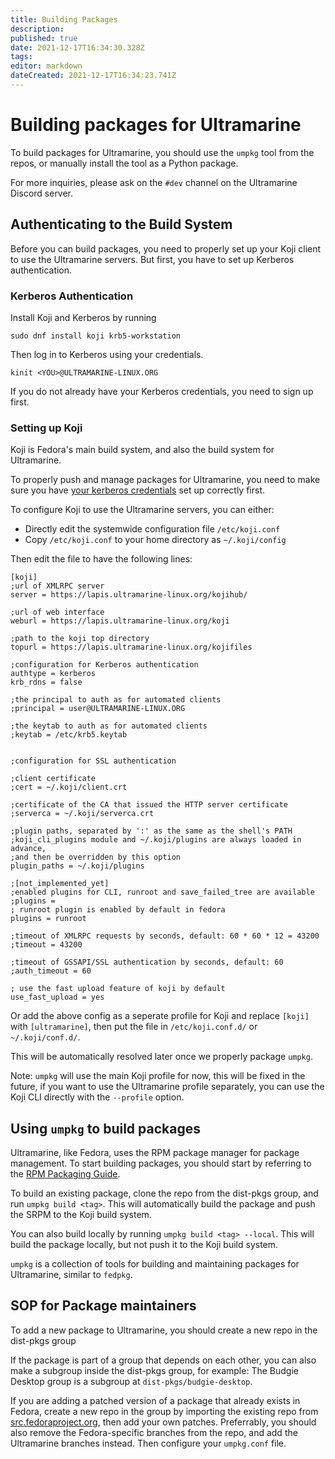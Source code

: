 ```yaml
---
title: Building Packages
description: 
published: true
date: 2021-12-17T16:34:30.328Z
tags: 
editor: markdown
dateCreated: 2021-12-17T16:34:23.741Z
---
```


# Building packages for Ultramarine

To build packages for Ultramarine, you should use the `umpkg` tool from the repos, or manually install the tool as a Python package.

For more inquiries, please ask on the `#dev` channel on the Ultramarine Discord server.

## Authenticating to the Build System
Before you can build packages, you need to properly set up your Koji client to use the Ultramarine servers.
But first, you have to set up Kerberos authentication.


### Kerberos Authentication

Install Koji and Kerberos by running
```
sudo dnf install koji krb5-workstation
```

Then log in to Kerberos using your credentials.
```
kinit <YOU>@ULTRAMARINE-LINUX.ORG
```

If you do not already have your Kerberos credentials, you need to sign up first.

### Setting up Koji

Koji is Fedora's main build system, and also the build system for Ultramarine.

To properly push and manage packages for Ultramarine, you need to make sure you have [your kerberos credentials](#kerberos-authentication) set up correctly first.

To configure Koji to use the Ultramarine servers, you can either:
- Directly edit the systemwide configuration file `/etc/koji.conf`
- Copy `/etc/koji.conf` to your home directory as `~/.koji/config`

Then edit the file to have the following lines:
```
[koji]
;url of XMLRPC server
server = https://lapis.ultramarine-linux.org/kojihub/

;url of web interface
weburl = https://lapis.ultramarine-linux.org/koji

;path to the koji top directory
topurl = https://lapis.ultramarine-linux.org/kojifiles

;configuration for Kerberos authentication
authtype = kerberos
krb_rdns = false

;the principal to auth as for automated clients
;principal = user@ULTRAMARINE-LINUX.ORG

;the keytab to auth as for automated clients
;keytab = /etc/krb5.keytab


;configuration for SSL authentication

;client certificate
;cert = ~/.koji/client.crt

;certificate of the CA that issued the HTTP server certificate
;serverca = ~/.koji/serverca.crt

;plugin paths, separated by ':' as the same as the shell's PATH
;koji_cli_plugins module and ~/.koji/plugins are always loaded in advance,
;and then be overridden by this option
plugin_paths = ~/.koji/plugins

;[not_implemented_yet]
;enabled plugins for CLI, runroot and save_failed_tree are available
;plugins =
; runroot plugin is enabled by default in fedora
plugins = runroot

;timeout of XMLRPC requests by seconds, default: 60 * 60 * 12 = 43200
;timeout = 43200

;timeout of GSSAPI/SSL authentication by seconds, default: 60
;auth_timeout = 60

; use the fast upload feature of koji by default
use_fast_upload = yes

```

Or add the above config as a seperate profile for Koji and replace `[koji]` with `[ultramarine]`, then put the file in `/etc/koji.conf.d/` or `~/.koji/conf.d/`.

This will be automatically resolved later once we properly package `umpkg`.

Note: `umpkg` will use the main Koji profile for now, this will be fixed in the future, if you want to use the Ultramarine profile separately, you can use the Koji CLI directly with the `--profile` option.

## Using `umpkg` to build packages
Ultramarine, like Fedora, uses the RPM package manager for package management. To start building packages, you should start by referring to the [RPM Packaging Guide](https://rpm-packaging-guide.github.io/).

To build an existing package, clone the repo from the dist-pkgs group, and run `umpkg build <tag>`. This will automatically build the package and push the SRPM to the Koji build system.

You can also build locally by running `umpkg build <tag> --local`. This will build the package locally, but not push it to the Koji build system.

`umpkg` is a collection of tools for building and maintaining packages for Ultramarine, similar to `fedpkg`.

## SOP for Package maintainers

To add a new package to Ultramarine, you should create a new repo in the dist-pkgs group

If the package is part of a group that depends on each other, you can also make a subgroup inside the dist-pkgs group, for example: The Budgie Desktop group is a subgroup at `dist-pkgs/budgie-desktop`.

If you are adding a patched version of a package that already exists in Fedora, create a new repo in the group by importing the existing repo from [src.fedoraproject.org](https://src.fedoraproject.org), then add your own patches. Preferrably, you should also remove the Fedora-specific branches from the repo, and add the Ultramarine branches instead. Then configure your `umpkg.conf` file.
